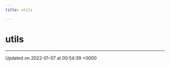 ```yaml
---
title: utils

---
```


# utils








-------------------------------

Updated on 2022-01-07 at 00:54:39 +0000